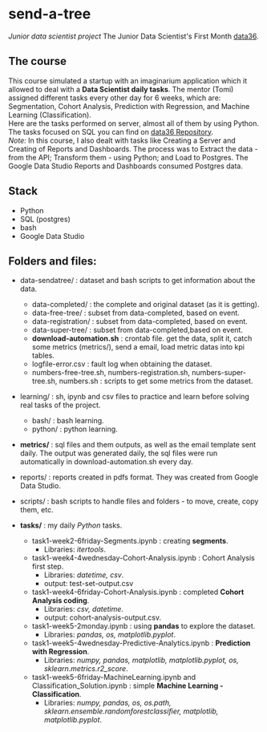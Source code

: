 # send-a-tree

*Junior data scientist project*
The Junior Data Scientist's First Month [data36](courses.data36.com/).

## The course
This course simulated a startup with an imaginarium application which it allowed to deal with a **Data Scientist daily tasks**. The mentor (Tomi) assigned different tasks every other day for 6 weeks, which are: Segmentation, Cohort Analysis, Prediction with Regression, and Machine Learning (Classification). <br>
Here are the tasks performed on server, almost all of them by using Python. The tasks focused on SQL you can find on [data36 Repository](https://github.com/gabrielatrindade/data36). <br>
*Note:* In this course, I also dealt with tasks like Creating a Server and Creating of Reports and Dashboards. The process was to Extract the data - from the API; Transform them - using Python; and Load to Postgres. The Google Data Studio Reports and Dashboards consumed Postgres data.

## Stack
- Python
- SQL (postgres)
- bash
- Google Data Studio

## Folders and files:
- data-sendatree/ : dataset and bash scripts to get information about the data.
  - data-completed/ : the complete and original dataset (as it is getting).
  - data-free-tree/ : subset from data-completed, based on event.
  - data-registration/	: subset from data-completed, based on event.
  - data-super-tree/ : subset from data-completed,based on event.
  - **download-automation.sh** : crontab file. get the data, split it, catch some metrics (metrics/), send a email, load metric datas into kpi tables.
  - logfile-error.csv	: fault log when obtaining the dataset.
  - numbers-free-tree.sh, numbers-registration.sh, numbers-super-tree.sh, numbers.sh : scripts to get some metrics from the dataset.
  
- learning/ : sh, ipynb and csv files to practice and learn before solving real tasks of the project.
  - bash/ : bash learning.
  - python/ : python learning.

- **metrics/** : sql files and them outputs, as well as the email template sent daily. The output was generated daily, the sql files were run automatically in download-automation.sh every day.

- reports/ : reports created in pdfs format. They was created from Google Data Studio.

- scripts/ : bash scripts to handle files and folders - to move, create, copy them, etc.

- **tasks/** : my daily *Python* tasks.
  - task1-week2-6friday-Segments.ipynb : creating **segments**.
    - Libraries: *itertools*.
  - task1-week4-4wednesday-Cohort-Analysis.ipynb : Cohort Analysis first step. 
    - Libraries: *datetime, csv*.
    - output: test-set-output.csv
  - task1-week4-6friday-Cohort-Analysis.ipynb : completed **Cohort Analysis coding**.
    - Libraries: *csv, datetime*.
    - output: cohort-analysis-output.csv.
  - task1-week5-2monday.ipynb	: using **pandas** to explore the dataset.
    - Libraries: *pandas, os, matplotlib.pyplot*.
  - task1-week5-4wednesday-Predictive-Analytics.ipynb	: **Prediction with Regression**.
    - Libraries: *numpy, pandas, matplotlib, matplotlib.pyplot, os, sklearn.metrics.r2_score*.
  - task1-week5-6friday-MachineLearning.ipynb and Classification_Solution.ipynb : simple **Machine Learning - Classification**.
    - Libraries: *numpy, pandas, os, os.path, sklearn.ensemble.randomforestclassifier, matplotlib, matplotlib.pyplot*.
